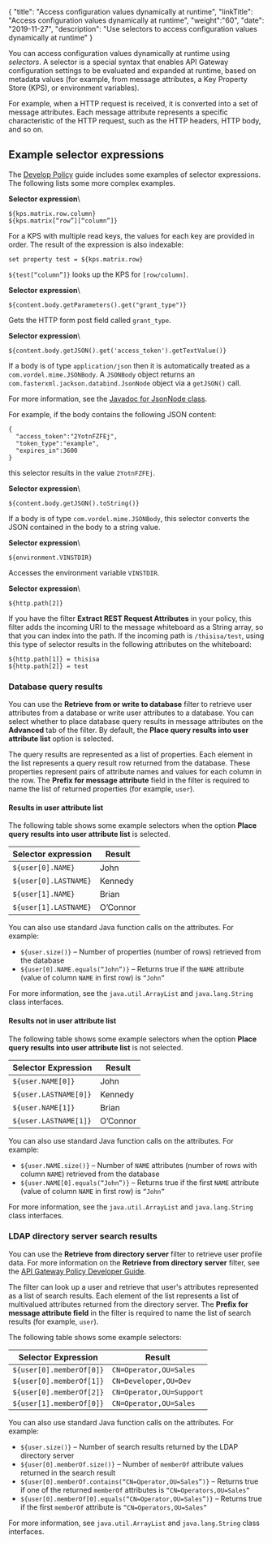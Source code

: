{
"title": "Access configuration values dynamically at runtime",
"linkTitle": "Access configuration values dynamically at runtime",
"weight":"60",
"date": "2019-11-27",
"description": "Use selectors to access configuration values dynamically at runtime"
}

You can access configuration values dynamically at runtime using *selectors*. A selector is a special syntax that enables API Gateway configuration settings to be evaluated and expanded at runtime, based on metadata values (for example, from message attributes, a Key Property Store (KPS), or environment variables).

For example, when a HTTP request is received, it is converted into a set of message attributes. Each message attribute represents a specific characteristic of the HTTP request, such as the HTTP headers, HTTP body, and so on.

## Example selector expressions

The [Develop Policy](/docs/apigw_poldev/general_selector/) guide includes some examples of selector expressions. The following lists some more complex examples.

**Selector expression**\

```
${kps.matrix.row.column}
${kps.matrix[“row”][“column”]}
```

For a KPS with multiple read keys, the values for each key are provided in order. The result of the expression is also indexable:

```
set property test = ${kps.matrix.row}
```

`${test[“column”]}` looks up the KPS for `[row/column]`.

**Selector expression**\

```
${content.body.getParameters().get("grant_type")}
```

Gets the HTTP form post field called `grant_type`. 

**Selector expression**\

```
${content.body.getJSON().get('access_token').getTextValue()}  
```

If a body is of type `application/json` then it is automatically treated as a `com.vordel.mime.JSONBody`. A `JSONBody` object returns an `com.fasterxml.jackson.databind.JsonNode` object via a `getJSON()` call.

For more information, see the [Javadoc for JsonNode class](http://static.javadoc.io/com.fasterxml.jackson.core/jackson-databind/2.7.4/index.html?com/fasterxml/jackson/databind/JsonNode.html).

For example, if the body contains the following JSON content:

```
{
  "access_token":"2YotnFZFEj",
  "token_type":"example",
  "expires_in":3600
}
```

this selector results in the value `2YotnFZFEj`.

**Selector expression**\

```
${content.body.getJSON().toString()}
```

If a body is of type `com.vordel.mime.JSONBody`, this selector converts the JSON contained in the body to a string value.

**Selector expression**\

```
${environment.VINSTDIR}
```

Accesses the environment variable `VINSTDIR`.

**Selector expression**\

```
${http.path[2]}
```

If you have the filter **Extract REST Request Attributes** in your policy, this filter adds the incoming URI to the message whiteboard as a String array, so that you can index into the path. If the incoming path is `/thisisa/test`, using this type of selector results in the following attributes on the whiteboard:

  ```
  ${http.path[1]} = thisisa
  ${http.path[2]} = test
  ```

### Database query results

You can use the **Retrieve from or write to database** filter to retrieve user attributes from a database or write user attributes to a database. You can select whether to place database query results in message attributes on the **Advanced** tab of the filter. By default, the **Place query results into user attribute list** option is selected.

The query results are represented as a list of properties. Each element in the list represents a query result row returned from the database. These properties represent pairs of attribute names and values for each column in the row. The **Prefix for message attribute** field in the filter is required to name the list of returned properties (for example, `user`).

#### Results in user attribute list

The following table shows some example selectors when the option **Place query results into user attribute list** is selected.

| Selector expression    | Result                 |
|------------------------|------------------------|
| `${user[0].NAME}`| John|
| `${user[0].LASTNAME}` |Kennedy|
| `${user[1].NAME}`| Brian|
| `${user[1].LASTNAME}`                     | O’Connor   |

You can also use standard Java function calls on the attributes. For example:

* `${user.size()}` – Number of properties (number of rows) retrieved from the database
* `${user[0].NAME.equals(“John”)}` – Returns true if the `NAME` attribute (value of column `NAME` in first row) is `“John”`

For more information, see the `java.util.ArrayList` and `java.lang.String` class interfaces.

#### Results not in user attribute list

The following table shows some example selectors when the option **Place query results into user attribute list** is not selected.

| Selector Expression    | Result                 |
|------------------------|------------------------|
| ```${user.NAME[0]}```|John  |
| ```${user.LASTNAME[0]}```|   Kennedy|
|```${user.NAME[1]}```   |  Brian |
|```${user.LASTNAME[1]}```  |  O’Connor |

You can also use standard Java function calls on the attributes. For example:

* `${user.NAME.size()}` – Number of `NAME` attributes (number of rows with column `NAME`) retrieved from the database
* `${user.NAME[0].equals(“John”)}` – Returns true if the first `NAME` attribute (value of column `NAME` in first row) is `“John”`

For more information, see the `java.util.ArrayList` and `java.lang.String` class interfaces.

### LDAP directory server search results

You can use the **Retrieve from directory server** filter to retrieve user profile data. For more information on the **Retrieve from directory server** filter, see the
[API Gateway Policy Developer Guide](/bundle/APIGateway_77_PolicyDevGuide_allOS_en_HTML5/).

The filter can look up a user and retrieve that user's attributes represented as a list of search results. Each element of the list represents a list of multivalued attributes returned from the directory server. The **Prefix for message attribute field** in the filter is required to name the list of search results (for example, `user`).

The following table shows some example selectors:

| Selector Expression    | Result                 |
|------------------------|------------------------|
| ```${user[0].memberOf[0]}```| ```CN=Operator,OU=Sales```|
| ```${user[0].memberOf[1]}```| ```CN=Developer,OU=Dev``` |
| ```${user[0].memberOf[2]}```| ```CN=Operator,OU=Support``` |
| ```${user[1].memberOf[0]}```| ```CN=Operator,OU=Sales```|

You can also use standard Java function calls on the attributes. For example:

* `${user.size()}` – Number of search results returned by the LDAP directory server
* `${user[0].memberOf.size()}` – Number of `memberOf` attribute values returned in the search result
* `${user[0].memberOf.contains(“CN=Operator,OU=Sales”)}` – Returns true if one of the returned `memberOf` attributes is `“CN=Operators,OU=Sales”`
* `${user[0].memberOf[0].equals(“CN=Operator,OU=Sales”)}` – Returns true if the first `memberOf` attribute is `“CN=Operators,OU=Sales”`

For more information, see `java.util.ArrayList` and `java.lang.String` class interfaces.
